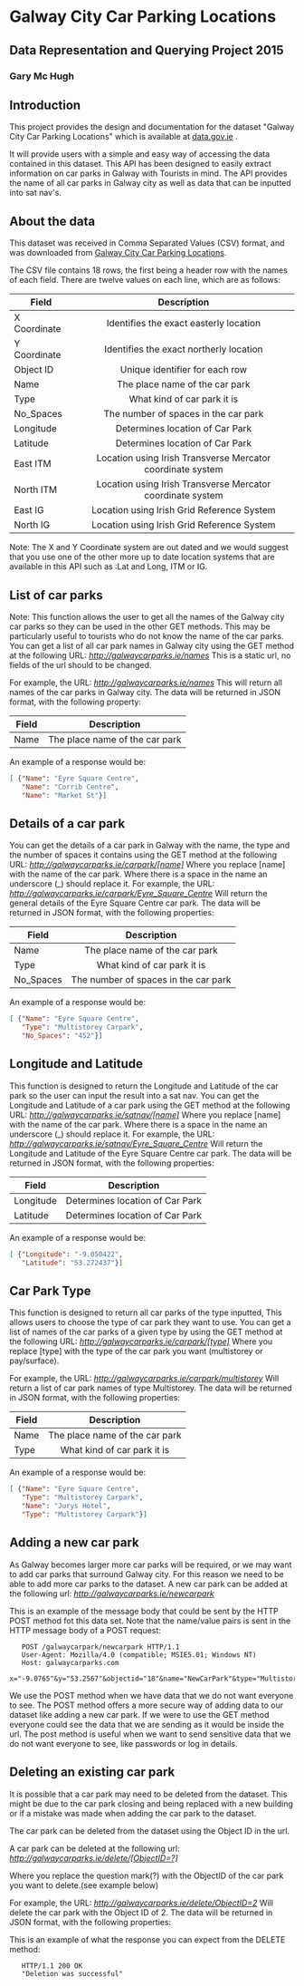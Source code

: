 # Galway City Car Parking Locations
## Data Representation and Querying Project 2015
### Gary Mc Hugh

## Introduction
This project provides the design and documentation for the dataset "Galway City Car Parking Locations" which is available at [data.gov.ie](http://data.gov.ie) . 

It will provide users with a simple and easy way of accessing the data contained in this dataset. This API has been designed to easily extract information on car parks in Galway with Tourists in mind. The API provides the name of all car parks in Galway city as well as data that can be inputted into sat nav's.

## About the data
This dataset was received in Comma Separated Values (CSV) format, and was downloaded from [Galway City Car Parking Locations](https://data.gov.ie/dataset/galway-city-car-parking-locations/resource/154ab6f1-fa1e-454a-915d-18c561b75614).

The CSV file contains 18 rows, the first being a header row with the names of each field.
There are twelve values on each line, which are as follows:

| Field         | Description                                                 |
| ------------- |:-----------------------------------------------------------:|
| X Coordinate  | Identifies the exact easterly location                      |
| Y Coordinate  | Identifies the exact northerly location                     |
| Object ID     | Unique identifier for each row                              |
| Name          | The place name of the car park                              |
| Type          | What kind of car park it is                                 |
| No_Spaces     | The number of spaces in the car park                        |
| Longitude     | Determines location of Car Park                             |
| Latitude      | Determines location of Car Park                             |
| East ITM      | Location using Irish Transverse Mercator coordinate system  |
| North ITM     | Location using Irish Transverse Mercator coordinate system  |
| East IG       | Location using Irish Grid Reference System                  |
| North IG      | Location using Irish Grid Reference System                  |

Note: The X and Y Coordinate system are out dated and we would suggest that you use one of the other more up to date location systems that are available in this API such as :Lat and Long, ITM or IG.

## List of car parks
Note: This function allows the user to get all the names of the Galway city car parks so they can be used in the other GET methods. This may be particularly useful to tourists who do not know the name of the car parks.
You can get a list of all car park names in Galway city using the GET method at the following URL:
*http://galwaycarparks.ie/names*
This is a static url, no fields of the url should to be changed.

For example, the URL:
*http://galwaycarparks.ie/names*
This will return all names of the car parks in Galway city.
The data will be returned in JSON format, with the following property:

| Field         | Description                                                 |
| ------------- |:-----------------------------------------------------------:|
| Name          | The place name of the car park                              |

An example of a response would be:
```JSON
[ {"Name": "Eyre Square Centre", 
   "Name": "Corrib Centre",
   "Name": "Market St"}]
```

## Details of a car park
You can get the details of a car park in Galway with the name, the type and the number of spaces it contains using the GET method at the following URL:
*http://galwaycarparks.ie/carpark/[name]*
Where you replace [name] with the name of the car park. Where there is a space in the name an underscore (_) should replace it.
For example, the URL:
*http://galwaycarparks.ie/carpark/Eyre_Square_Centre*
Will return the general details of the Eyre Square Centre car park.
The data will be returned in JSON format, with the following properties:

| Field         | Description                                                 |
| ------------- |:-----------------------------------------------------------:|
| Name          | The place name of the car park                              |
| Type          | What kind of car park it is                                 |
| No_Spaces     | The number of spaces in the car park                        |

An example of a response would be:
```JSON
[ {"Name": "Eyre Square Centre", 
   "Type": "Multistorey Carpark",
   "No_Spaces": "452"}]
```

## Longitude and Latitude
This function is designed to return the Longitude and Latitude of the car park so the user can input the result into a sat nav.
You can get the Longitude and Latitude of a car park using the GET method at the following URL:
*http://galwaycarparks.ie/satnav/[name]*
Where you replace [name] with the name of the car park. Where there is a space in the name an underscore (_) should replace it.
For example, the URL:
*http://galwaycarparks.ie/satnav/Eyre_Square_Centre*
Will return the Longitude and Latitude of the Eyre Square Centre car park.
The data will be returned in JSON format, with the following properties:

| Field         | Description                                                 |
| ------------- |:-----------------------------------------------------------:|
| Longitude     | Determines location of Car Park                             |
| Latitude      | Determines location of Car Park                             |

An example of a response would be:
```JSON
[ {"Longitude": "-9.050422", 
   "Latitude": "53.272437"}]
```

## Car Park Type
This function is designed to return all car parks of the type inputted, This allows users to choose the type of car park they want to use.
You can get a list of names of the car parks of a given type by using the GET method at the following URL:
*http://galwaycarparks.ie/carpark/[type]*
Where you replace [type] with the type of the car park you want (multistorey or pay/surface).

For example, the URL:
*http://galwaycarparks.ie/carpark/multistorey*
Will return a list of car park names of type Multistorey.
The data will be returned in JSON format, with the following properties:

| Field         | Description                                                 |
| ------------- |:-----------------------------------------------------------:|
| Name          | The place name of the car park                              |
| Type          | What kind of car park it is                                 |

An example of a response would be:
```JSON
[ {"Name": "Eyre Square Centre", 
   "Type": "Multistorey Carpark",
   "Name": "Jurys Hotel", 
   "Type": "Multistorey Carpark"}]
```

## Adding a new car park
As Galway becomes larger more car parks will be required, or we may want to add car parks that surround Galway city. For this reason we need to be able to add more car parks to the dataset.
A new car park can be added at the following url:
*http://galwaycarparks.ie/newcarpark*

This is an example of the message body that could be sent by the HTTP POST method fot this data set.
Note that the name/value pairs is sent in the HTTP message body of a POST request:

```HTTP
   POST /galwaycarpark/newcarpark HTTP/1.1
   User-Agent: Mozilla/4.0 (compatible; MSIE5.01; Windows NT)
   Host: galwaycarparks.com
   x="-9.0765"&y="53.2567"&objectid="18"&name="NewCarPark"&type="Multistorey"&no_space="555"&lat="53.225"&long="-9.087"&eastitm="529751.2"&northitm="725655.8"&eastig="129752.3"&northig="224866.5"
```

We use the POST method when we have data that we do not want everyone to see. The POST method offers a more secure way of adding data to our dataset like adding a new car park. If we were to use the GET method everyone could see the data that we are sending as it would be inside the url. The post method is useful when we want to send sensitive data that we do not want everyone to see, like passwords or log in details.

## Deleting an existing car park
It is possible that a car park may need to be deleted from the dataset. This might be due to the car park closing and being replaced with a new building or if a mistake was made when adding the car park to the dataset.

The car park can be deleted from the dataset using the Object ID in the url.

A car park can be deleted at the following url:
*http://galwaycarparks.ie/delete/[ObjectID=?]*

Where you replace the question mark(?) with the ObjectID of the car park you want to delete.(see example below)

For example, the URL:
*http://galwaycarparks.ie/delete/ObjectID=2*
Will delete the car park with the Object ID of 2.
The data will be returned in JSON format, with the following properties:

This is an example of what the response you can expect from the DELETE method:

```HTTP
   HTTP/1.1 200 OK
   "Deletion was successful"
```
